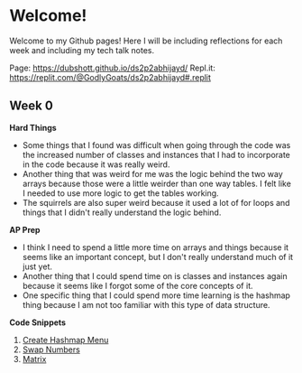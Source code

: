 # Welcome!
Welcome to my Github pages! Here I will be including reflections for each week and including my tech talk notes. 

Page: https://dubshott.github.io/ds2p2abhijayd/
Repl.it: https://replit.com/@GodlyGoats/ds2p2abhijayd#.replit

## Week 0

**Hard Things**
- Some things that I found was difficult when going through the code was the increased number of classes and instances that I had to incorporate in the code because it was really weird. 
- Another thing that was weird for me was the logic behind the two way arrays because those were a little weirder than one way tables. I felt like I needed to use more logic to get the tables working. 
- The squirrels are also super weird because it used a lot of for loops and things that I didn't really understand the logic behind. 

**AP Prep**
- I think I need to spend a little more time on arrays and things because it seems like an important concept, but I don't really understand much of it just yet. 
- Another thing that I could spend time on is classes and instances again because it seems like I forgot some of the core concepts of it. 
- One specific thing that I could spend more time learning is the hashmap thing because I am not too familiar with this type of data structure. 

**Code Snippets**
1. [Create Hashmap Menu](https://github.com/Dubshott/ds2p2abhijayd/blob/main/menu.java)
2. [Swap Numbers](https://github.com/Dubshott/ds2p2abhijayd/blob/main/swapper.java)
3. [Matrix](https://github.com/Dubshott/ds2p2abhijayd/blob/main/matrix.java)
